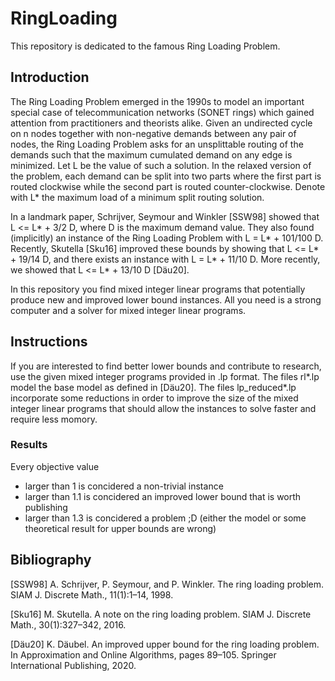 # RingLoading

This repository is dedicated to the famous Ring Loading Problem.

## Introduction

The Ring Loading Problem emerged in the 1990s to model an important special case of telecommunication networks (SONET rings) which gained attention from practitioners and theorists alike. Given an undirected cycle on n nodes together with non-negative demands between any pair of nodes, the Ring Loading Problem asks for an unsplittable routing of the demands such that the maximum cumulated demand on any edge is minimized. Let L be the value of such a solution. In the relaxed version of the problem, each demand can be split into two parts where the first part is routed clockwise while the second part is routed counter-clockwise. Denote with L* the maximum load of a minimum split routing solution. 

In a landmark paper, Schrijver, Seymour and Winkler \[SSW98\] showed that L <= L* + 3/2 D, where D is the maximum demand value. They also found (implicitly) an instance of the Ring Loading Problem with L = L* + 101/100 D. Recently, Skutella \[Sku16\] improved these bounds by showing  that L <= L* + 19/14 D, and there exists an instance with L = L* + 11/10 D. More recently, we showed  that L <= L* + 13/10 D \[Däu20\].

In this repository you find mixed integer linear programs that potentially produce new and improved lower bound instances. All you need is a strong computer and a solver for mixed integer linear programs.

## Instructions

If you are interested to find better lower bounds and contribute to research, use the given mixed integer programs provided in .lp format. The files rl*.lp model the base model as defined in \[Däu20\]. The files lp_reduced*.lp incorporate some reductions in order to improve the size of the mixed integer linear programs that should allow the instances to solve faster and require less momory.

### Results

Every objective value 
- larger than 1 is concidered a non-trivial instance
- larger than 1.1 is concidered an improved lower bound that is worth publishing
- larger than 1.3 is concidered a problem ;D (either the model or some theoretical result for upper bounds are wrong)

## Bibliography

\[SSW98\] A. Schrijver, P. Seymour, and P. Winkler. The ring loading problem. SIAM J. Discrete Math., 11(1):1–14, 1998.

\[Sku16\] M. Skutella. A note on the ring loading problem. SIAM J. Discrete Math., 30(1):327–342, 2016.

\[Däu20\] K. Däubel. An improved upper bound for the ring loading problem. In Approximation and Online Algorithms, pages 89–105. Springer International Publishing, 2020.
